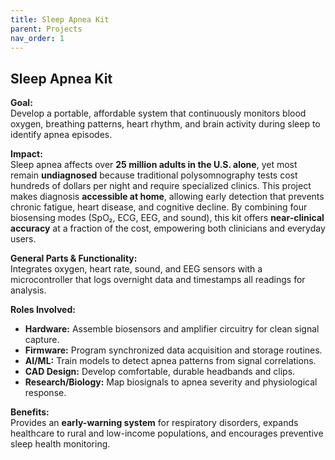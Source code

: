 ```yaml
---
title: Sleep Apnea Kit
parent: Projects
nav_order: 1
---
```


## Sleep Apnea Kit

**Goal:**  
Develop a portable, affordable system that continuously monitors blood oxygen, breathing patterns, heart rhythm, and brain activity during sleep to identify apnea episodes.

**Impact:**  
Sleep apnea affects over **25 million adults in the U.S. alone**, yet most remain **undiagnosed** because traditional polysomnography tests cost hundreds of dollars per night and require specialized clinics. This project makes diagnosis **accessible at home**, allowing early detection that prevents chronic fatigue, heart disease, and cognitive decline. By combining four biosensing modes (SpO₂, ECG, EEG, and sound), this kit offers **near-clinical accuracy** at a fraction of the cost, empowering both clinicians and everyday users.

**General Parts & Functionality:**  
Integrates oxygen, heart rate, sound, and EEG sensors with a microcontroller that logs overnight data and timestamps all readings for analysis.

**Roles Involved:**  
- **Hardware:** Assemble biosensors and amplifier circuitry for clean signal capture.  
- **Firmware:** Program synchronized data acquisition and storage routines.  
- **AI/ML:** Train models to detect apnea patterns from signal correlations.  
- **CAD Design:** Develop comfortable, durable headbands and clips.  
- **Research/Biology:** Map biosignals to apnea severity and physiological response.

**Benefits:**  
Provides an **early-warning system** for respiratory disorders, expands healthcare to rural and low-income populations, and encourages preventive sleep health monitoring.
